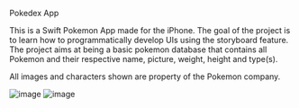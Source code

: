 Pokedex App

This is a Swift Pokemon App made for the iPhone. The goal of the project is to learn how to programmatically develop UIs using the storyboard feature. The project aims at being a basic pokemon database that contains all Pokemon and their respective name, picture, weight, height and type(s).

All images and characters shown are property of the Pokemon company.

![image](https://user-images.githubusercontent.com/56048443/76143219-b7698a80-6032-11ea-94e2-59da1d2176af.png)
![image](https://user-images.githubusercontent.com/56048443/76143240-d49e5900-6032-11ea-8d4d-b004d78b4947.png)
